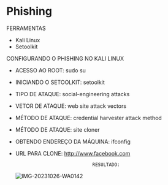 # Phishing
FERRAMENTAS 
- Kali Linux
- Setoolkit

 CONFIGURANDO O PHISHING NO KALI LINUX
  - ACESSO AO ROOT:                sudo su
  - INICIANDO O SETOOLKIT:         setoolkit
  - TIPO DE ATAQUE:                social-engineering attacks
  - VETOR DE ATAQUE:               web site attack vectors
  - MÉTODO DE ATAQUE:              credential harvester attack method
  - MÉTODO DE ATAQUE:              site cloner
  - OBTENDO ENDEREÇO DA MÁQUINA:   ifconfig
  - URL PARA CLONE:                http://www.facebook.com

                                    RESULTADO:
    ![IMG-20231026-WA0142](https://github.com/Fagner2023/Phishing/assets/146455862/6aa0b292-7a4f-498e-badf-3cfcc179586f)
